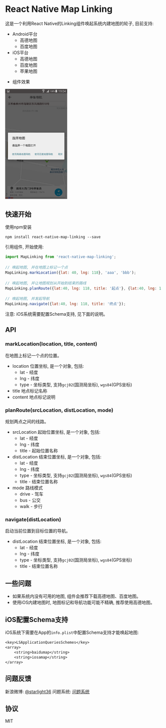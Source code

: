 # React Native Map Linking

这是一个利用React Native的Linking组件唤起系统内建地图的轮子, 目前支持:

* Android平台
    * 高德地图
    * 百度地图
* iOS平台
    * 高德地图
    * 百度地图
    * 苹果地图

- 组件效果

<a><img width="200" src="./mapD.png"></a>

## 快速开始

使用npm安装

```
npm install react-native-map-linking --save
```

引用组件, 开始使用: 

```js
import MapLinking from 'react-native-map-linking';

// 唤起地图, 并在地图上标记一个点
MapLinking.markLocation({lat: 40, lng: 118}, 'aaa', 'bbb');

// 唤起地图, 并让地图规划从开始到结束的路线
MapLinking.planRoute({lat:40, lng: 118, title: '起点'}, {lat:40, lng: 119, title: '终点'}, 'drive');

// 唤起地图, 并发起导航
MapLinking.navigate({lat:40, lng: 118, title: '终点'});
```

注意: iOS系统需要配置Schema支持, 见下面的说明。

## API

### markLocation(location, title, content)

在地图上标记一个点的位置。

* location 位置坐标, 是一个对象, 包括:
    * lat - 经度
    * lng - 纬度
    * type - 坐标类型, 支持`gcj02`(国测局坐标), `wgs84`(GPS坐标)
* title 地点标记名称
* content 地点标记说明

### planRoute(srcLocation, distLocation, mode)

规划两点之间的线路。

* srcLocation 起始位置坐标, 是一个对象, 包括:
    * lat - 经度
    * lng - 纬度
    * title - 起始位置名称
* distLocation 结束位置坐标, 是一个对象, 包括:
    * lat - 经度
    * lng - 纬度
    * type - 坐标类型, 支持`gcj02`(国测局坐标), `wgs84`(GPS坐标)
    * title - 结束位置名称
* mode 路线模式
    * drive - 驾车
    * bus - 公交
    * walk - 步行
    
### navigate(distLocation)

启动当前位置到目标位置的导航。

* distLocation 结束位置坐标, 是一个对象, 包括:
    * lat - 经度
    * lng - 纬度
    * type - 坐标类型, 支持`gcj02`(国测局坐标), `wgs84`(GPS坐标)
    * title - 结束位置名称

## 一些问题

* 如果系统内没有可用的地图, 组件会推荐下载高德地图、百度地图。
* 使用iOS内建地图时, 地图标记和导航功能可能不精确, 推荐使用高德地图。

## iOS配置Schema支持

iOS系统下需要在App的`info.plist`中配置Schema支持才能唤起地图:

```
<key>LSApplicationQueriesSchemes</key>
<array>
    <string>baidumap</string>
    <string>iosamap</string>
</array>
```

## 问题反馈

新浪微博: [@starlight36](http://weibo.com/starlight36)
问题系统: [问题系统](https://github.com/starlight36/react-native-map-linking/issues)

## 协议

MIT
